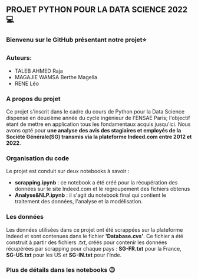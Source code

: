 ## PROJET PYTHON POUR LA DATA SCIENCE 2022 💻

### Bienvenu sur le GitHub présentant notre projet⭐   

### Auteurs:
* TALEB AHMED Raja
* MAGAJIE WAMSA Berthe Magella
* RENE Léo

### A propos du projet
Ce projet s'inscrit dans le cadre du cours de Python pour la Data Science dispensé en deuxième année du cycle ingénieur de l'ENSAE Paris; l'objectif étant de mettre en application tous les fondamentaux acquis jusqu'ici. Nous avons opté pour **une analyse des avis des stagiaires et employés de la Société Générale(SG) transmis via la plateforme Indeed.com entre 2012 et 2022**. 

### Organisation du code
Le projet est conduit sur deux notebooks à savoir :
* **scrapping.ipynb** : ce notebook a été créé pour la récupération des données sur le site Indeed.com et le regroupement des fichiers obtenus  
* **Analyse&NLP.ipynb** : il s'agit du notebook final qui contient le traitement des données, l'analyse et la modélisation. 

### Les données
Les données utilisées dans ce projet ont été scrappées sur la plateforme Indeed et sont contenues dans le fichier **'Database.cvs'**. Ce fichier a été construit à partir des fichiers *.txt*, créés pour contenir les données récupérées par scrapping pour chaque pays : **SG-FR.txt** pour la France, **SG-US.txt** pour les US et **SG-IN.txt** pour l'Inde.

### Plus de détails dans les notebooks 😉